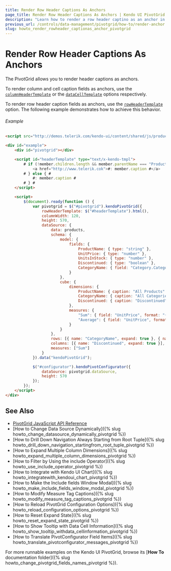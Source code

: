 ```yaml
---
title: Render Row Header Captions As Anchors
page_title: Render Row Header Captions As Anchors | Kendo UI PivotGrid
description: "Learn how to render a row header captino as an anchor in a Kendo UI PivotGrid widget."
previous_url: /controls/data-management/pivotgrid/how-to/render-anchor
slug: howto_render_rowheader_captionas_anchor_pivotgrid
---
```


# Render Row Header Captions As Anchors

The PivotGrid allows you to render header captions as anchors.

To render column and cell caption fields as anchors, use the [`columnHeaderTemplate`](/api/javascript/ui/pivotgrid#configuration-columnHeaderTemplate) or the [`dataCellTemplate`](/api/javascript/ui/pivotgrid#configuration-dataCellTemplate) options respectively.

To render row header caption fields as anchors, use the [`rowHeaderTemplate`](/api/javascript/ui/pivotgrid#configuration-rowHeaderTemplate) option. The following example demonstrates how to achieve this behavior.

###### Example

```html
<script src="http://demos.telerik.com/kendo-ui/content/shared/js/products.js"></script>

<div id="example">
    <div id="pivotgrid"></div>

    <script id="headerTemplate" type="text/x-kendo-tmpl">
        # if (!member.children.length && member.parentName === "ProductName") { #
            <a href="http://www.telerik.cok">#: member.caption #</a>
        # } else { #
            #: member.caption #
        # } #
    </script>

    <script>
        $(document).ready(function () {
            var pivotgrid = $("#pivotgrid").kendoPivotGrid({
                rowHeaderTemplate: $("#headerTemplate").html(),
                columnWidth: 120,
                height: 570,
                dataSource: {
                    data: products,
                    schema: {
                        model: {
                            fields: {
                                ProductName: { type: "string" },
                                UnitPrice: { type: "number" },
                                UnitsInStock: { type: "number" },
                                Discontinued: { type: "boolean" },
                                CategoryName: { field: "Category.CategoryName" }
                            }
                        },
                        cube: {
                            dimensions: {
                                ProductName: { caption: "All Products" },
                                CategoryName: { caption: "All Categories" },
                                Discontinued: { caption: "Discontinued" }
                            },
                            measures: {
                                "Sum": { field: "UnitPrice", format: "{0:c}", aggregate: "sum" },
                                "Average": { field: "UnitPrice", format: "{0:c}", aggregate: "average" }
                            }
                        }
                    },
                    rows: [{ name: "CategoryName", expand: true }, { name: "ProductName" } ],
                    columns: [{ name: "Discontinued", expand: true }],
                    measures: ["Sum"]
                }
            }).data("kendoPivotGrid");

            $("#configurator").kendoPivotConfigurator({
                dataSource: pivotgrid.dataSource,
                height: 570
            });
        });
    </script>
</div>
```

## See Also

* [PivotGrid JavaScript API Reference](/api/javascript/ui/pivotgrid)
* [How to Change Data Source Dynamically]({% slug howto_change_datasource_dynamically_pivotgrid %})
* [How to Drill Down Navigation Always Starting from Root Tuple]({% slug howto_drill_down_navigation_startingfrom_root_tuple_pivotgrid %})
* [How to Expand Multiple Column Dimensions]({% slug howto_expand_multiple_column_dimensions_pivotgrid %})
* [How to Filter by Using the include Operator]({% slug howto_use_include_operator_pivotgrid %})
* [How to Integrate with Kendo UI Chart]({% slug howto_integratewith_kendoui_chart_pivotgrid %})
* [How to Make the Include fields Window Modal]({% slug howto_make_include_fields_window_modal_pivotgrid %})
* [How to Modify Measure Tag Captions]({% slug howto_modify_measure_tag_captions_pivotgrid %})
* [How to Reload PivotGrid Configuration Options]({% slug howto_reload_configuration_options_pivotgrid %})
* [How to Reset Expand State]({% slug howto_reset_expand_state_pivotgrid %})
* [How to Show Tooltip with Data Cell Information]({% slug howto_show_tooltip_withdata_cellinformation_pivotgrid %})
* [How to Translate PivotConfigurator Field Items]({% slug howto_translate_pivotconfigurator_messages_pivotgrid %})

For more runnable examples on the Kendo UI PivotGrid, browse its [**How To** documentation folder]({% slug howto_change_pivotgrid_fields_names_pivotgrid %}).
